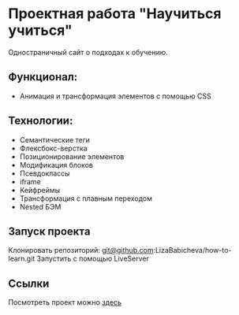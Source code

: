 # Проектная работа "Научиться учиться"
Одноcтраничный сайт о подходах к обучению.

## Функционал:
* Анимация и трансформация элементов с помощью CSS

## Технологии:
* Семантические теги
* Флексбокс-верстка
* Позиционирование элементов
* Модификация блоков
* Псевдоклассы
* iframe
* Кейфреймы
* Трансформация с плавным переходом
* Nested БЭМ

## Запуск проекта
Клонировать репозиторий: git@github.com:LizaBabicheva/how-to-learn.git
Запустить с помощью LiveServer

## Ссылки
Посмотреть проект можно [здесь](https://lizababicheva.github.io/russian-travel/index.html)

